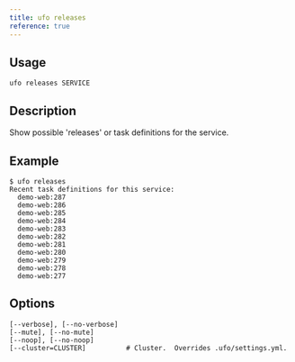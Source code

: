 ```yaml
---
title: ufo releases
reference: true
---
```


## Usage

    ufo releases SERVICE

## Description

Show possible 'releases' or task definitions for the service.

## Example

    $ ufo releases
    Recent task definitions for this service:
      demo-web:287
      demo-web:286
      demo-web:285
      demo-web:284
      demo-web:283
      demo-web:282
      demo-web:281
      demo-web:280
      demo-web:279
      demo-web:278
      demo-web:277


## Options

```
[--verbose], [--no-verbose]  
[--mute], [--no-mute]        
[--noop], [--no-noop]        
[--cluster=CLUSTER]          # Cluster.  Overrides .ufo/settings.yml.
```


